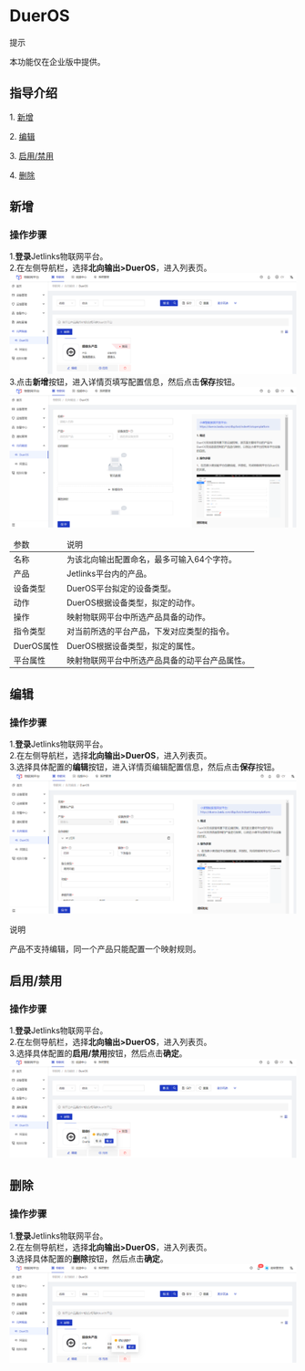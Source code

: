 # DuerOS
<div class='explanation info'>
  <p class='explanation-title-warp'> 
    <span class='iconfont icon-tishi explanation-icon'></span>
    <span class='explanation-title font-weight'>提示</span>
  </p>

本功能仅在企业版中提供。

</div>

## 指导介绍

  <p>1. <a href="/Northbound_output/Northbound_output8_DuerOS.html#新增">新增</a></p>
  <p>2. <a href="/Northbound_output/Northbound_output8_DuerOS.html#编辑">编辑</a></p>
  <p>3. <a href="/Northbound_output/Northbound_output8_DuerOS.html#启用-禁用">启用/禁用</a></p>
  <p>4. <a href="/Northbound_output/Northbound_output8_DuerOS.html#删除">删除</a></p>

## 新增
### 操作步骤
1.**登录**Jetlinks物联网平台。</br>
2.在左侧导航栏，选择**北向输出>DuerOS**，进入列表页。</br>
![](./img/105.png)
3.点击**新增**按钮，进入详情页填写配置信息，然后点击**保存**按钮。</br>
![](./img/106.png)
<table class='table'>
        <thead>
            <tr>
              <td>参数</td>
              <td>说明</td>
            </tr>
        </thead>
        <tbody>
          <tr>
            <td>名称</td>
            <td>为该北向输出配置命名，最多可输入64个字符。</td>
          </tr>
          <tr>
            <td>产品</td>
            <td>Jetlinks平台内的产品。</td>
          </tr>
          <tr>
            <td>设备类型</td>
            <td>DuerOS平台拟定的设备类型。</td>
          </tr>
          <tr>
            <td>动作</td>
            <td>DuerOS根据设备类型，拟定的动作。</td>
          </tr>
         <tr>
            <td>操作</td>
            <td>映射物联网平台中所选产品具备的动作。</td>
          </tr>
          <tr>
            <td>指令类型</td>
            <td>对当前所选的平台产品，下发对应类型的指令。</td>
          </tr>
         <tr>
            <td>DuerOS属性</td>
            <td>DuerOS根据设备类型，拟定的属性。</td>
          </tr>
         <tr>
            <td>平台属性</td>
            <td>映射物联网平台中所选产品具备的动平台产品属性。</td>
          </tr>
        </tbody>
      </table>

## 编辑
### 操作步骤
1.**登录**Jetlinks物联网平台。</br>
2.在左侧导航栏，选择**北向输出>DuerOS**，进入列表页。</br>
3.选择具体配置的**编辑**按钮，进入详情页编辑配置信息，然后点击**保存**按钮。</br>
![](./img/107.png)
<div class='explanation primary'>
  <p class='explanation-title-warp'>
    <span class='iconfont icon-bangzhu explanation-icon'></span>
    <span class='explanation-title font-weight'>说明</span>
  </p>
  产品不支持编辑，同一个产品只能配置一个映射规则。
</div>

## 启用/禁用
### 操作步骤
1.**登录**Jetlinks物联网平台。</br>
2.在左侧导航栏，选择**北向输出>DuerOS**，进入列表页。</br>
3.选择具体配置的**启用/禁用**按钮，然后点击**确定**。</br>
![](./img/108.png)

## 删除
### 操作步骤
1.**登录**Jetlinks物联网平台。</br>
2.在左侧导航栏，选择**北向输出>DuerOS**，进入列表页。</br>
3.选择具体配置的**删除**按钮，然后点击**确定**。</br>
![](./img/109.png)
